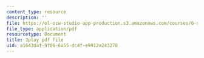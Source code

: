 ```yaml
---
content_type: resource
description: ''
file: https://ol-ocw-studio-app-production.s3.amazonaws.com/courses/6-s897-machine-learning-for-healthcare-spring-2019/a1643daf9f066a55dc4fe9912a243278_gRkUhg9Wb-I.pdf
file_type: application/pdf
resourcetype: Document
title: 3play pdf file
uid: a1643daf-9f06-6a55-dc4f-e9912a243278
---
```

